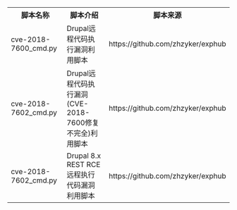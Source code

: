 <table>
<tr>
    <th>脚本名称</th>
    <th>脚本介绍</th>
    <th>脚本来源</th>
</tr>
<tr>
    <td>cve-2018-7600_cmd.py</td>
    <td>Drupal远程代码执行漏洞利用脚本</td>
    <td>https://github.com/zhzyker/exphub</td>
</tr>
<tr>
    <td>cve-2018-7602_cmd.py</td>
    <td>Drupal远程代码执行漏洞(CVE-2018-7600修复不完全)利用脚本</td>
    <td>https://github.com/zhzyker/exphub</td>
</tr>
<tr>
    <td>cve-2018-7602_cmd.py</td>
    <td>Drupal 8.x REST RCE 远程执行代码漏洞利用脚本</td>
    <td>https://github.com/zhzyker/exphub</td>
</tr>
